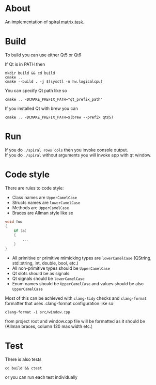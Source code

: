# About
An implementation of [spiral matrix task](https://leetcode.com/problems/spiral-matrix/description/).

# Build

To build you can use either Qt5 or Qt6

If Qt is in PATH then
```console
mkdir build && cd build
cmake ..
cmake --build . -j $(sysctl -n hw.logicalcpu)
```

You can specify Qt path like so
```console
cmake .. -DCMAKE_PREFIX_PATH="qt_prefix_path"
```

If you installed Qt with brew you can
```console
cmake .. -DCMAKE_PREFIX_PATH=$(brew --prefix qt@5)
```

# Run
If you do `./spiral rows cols` then you invoke console output.</br>
If you do `./spiral` without arguments you will invoke app with qt window.

# Code style
There are rules to code style:
* Class names are `UpperCamelCase`
* Structs names are `lowerCamelCase`
* Methods are `UpperCamelCase`
* Braces are Allman style like so
```c++
void foo
{
    if (a)
    {
        ...
    }
}
```
* All primitive or primitive mimicking types are `lowerCamelCase` (QString, std::string, int, double, bool, etc.)
* All non-primitive types should be `UpperCamelCase`
* Qt slots should be as signals
* Qt signals should be `lowerCamelCase`
* Enum names should be `UpperCamelCase` and values should be also `UpperCamelCase`

Most of this can be achieved with `clang-tidy` checks and `clang-format` formatter that uses .clang-format configuration like so
```console
clang-format -i src/window.cpp
```
from project root and window.cpp file will be formatted as it should be (Allman braces, column 120 max width etc.)

# Test

There is also tests
```console
cd build && ctest
```
or you can run each test individually
